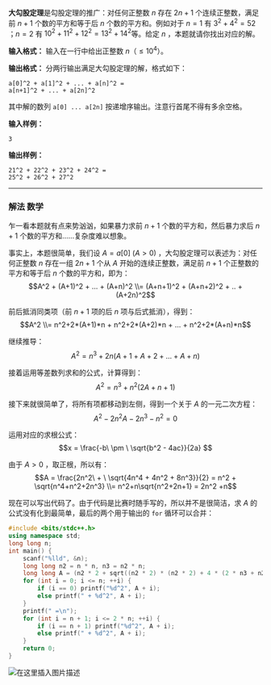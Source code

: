 **大勾股定理**是勾股定理的推广：对任何正整数 $n$ 存在 $2n+1$ 个连续正整数，满足前 $n+1$ 个数的平方和等于后 $n$ 个数的平方和。例如对于 $n=1$ 有 $3^2​​+4^2​​=5^​2$ ​​；$n=2$ 有 $10^2​​+11^2​​+12^2​​=13^2​​+14^2$​​ 等。给定 $n$ ，本题就请你找出对应的解。

**输入格式：** 
输入在一行中给出正整数 $n$（$≤10^4$​​）。

**输出格式：** 
分两行输出满足大勾股定理的解，格式如下：

```clike
a[0]^2 + a[1]^2 + ... + a[n]^2 =
a[n+1]^2 + ... + a[2n]^2
```

其中解的数列 `a[0] ... a[2n]` 按递增序输出。注意行首尾不得有多余空格。

**输入样例：**

```clike
3
```

**输出样例：**

```clike
21^2 + 22^2 + 23^2 + 24^2 =
25^2 + 26^2 + 27^2
```
---
### 解法 数学
乍一看本题就有点来势汹汹，如果暴力求前 $n + 1$ 个数的平方和，然后暴力求后 $n+1$ 个数的平方和……复杂度难以想象。

事实上，本题很简单，我们设 $A = a[0]\ ( A > 0)$ ，大勾股定理可以表述为：对任何正整数 $n$ 存在一组 $2n+1$ 个从 $A$ 开始的连续正整数，满足前 $n +1$ 个正整数的平方和等于后 $n$ 个数的平方和，即为：
$$A^2 + (A+1)^2 + ... + (A+n)^2 \\= (A+n+1)^2 + (A+n+2)^2 + .. + (A+2n)^2$$

前后抵消同类项（前 $n+1$ 项的后 $n$ 项与后式抵消），得到：
$$A^2  \\= n^2+2*(A+1)*n + n^2+2*(A+2)*n + ... + n^2+2*(A+n)*n$$

继续推导：
$$A^2  = n^3 + 2n(A+1+A+2+...+A+n)$$

接着运用等差数列求和的公式，计算得到：
$$A^2 = n^3 + n^2  (2A+n+1)$$

接下来就很简单了，将所有项都移动到左侧，得到一个关于 $A$ 的一元二次方程：
$$A^2 - 2n^2A -  2n^3 - n^2 =0$$

运用对应的求根公式：
$$x = \frac{-b\ \pm \ \sqrt{b^2 - 4ac}}{2a} $$ 

由于 $A > 0$ ，取正根，所以有： $$A = \frac{2n^2\ + \ \sqrt{4n^4 + 4n^2 + 8n^3}}{2} = n^2 + \sqrt{n^4+n^2+2n^3} \\= n^2+n\sqrt{n^2+2n+1} = 2n^2 +n$$


现在可以写出代码了。由于代码是比赛时随手写的，所以并不是很简洁，求 $A$ 的公式没有化到最简单，最后的两个用于输出的 `for` 循环可以合并：
```cpp
#include <bits/stdc++.h>
using namespace std; 
long long n;
int main() {
    scanf("%lld", &n);
    long long n2 = n * n, n3 = n2 * n; 
    long long A = (n2 * 2 + sqrt((n2 * 2) * (n2 * 2) + 4 * (2 * n3 + n2))) / 2;
    for (int i = 0; i <= n; ++i) {
        if (i == 0) printf("%d^2", A + i);
        else printf(" + %d^2", A + i);
    }
    printf(" =\n");
    for (int i = n + 1; i <= 2 * n; ++i) {
        if (i == n + 1) printf("%d^2", A + i);
        else printf(" + %d^2", A + i);
    }
    return 0;
}
```
![在这里插入图片描述](https://img-blog.csdnimg.cn/2021052023400219.png?x-oss-process=image/watermark,type_ZmFuZ3poZW5naGVpdGk,shadow_10,text_aHR0cHM6Ly9ibG9nLmNzZG4ubmV0L215UmVhbGl6YXRpb24=,size_16,color_FFFFFF,t_70)
